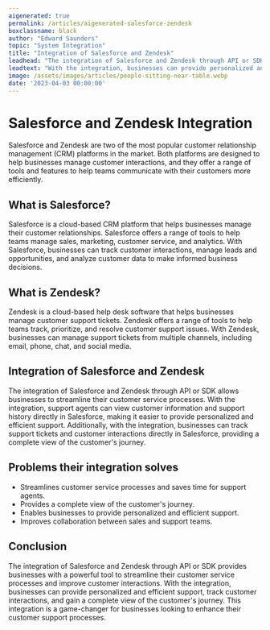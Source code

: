 ```yaml
---
aigenerated: true
permalink: /articles/aigenerated-salesforce-zendesk
boxclassname: black
author: "Edward Saunders"
topic: "System Integration"
title: "Integration of Salesforce and Zendesk"
leadhead: "The integration of Salesforce and Zendesk through API or SDK provides businesses with a powerful tool to streamline their customer service processes and improve customer interactions"
leadtext: "With the integration, businesses can provide personalized and efficient support, track customer interactions, and gain a complete view of the customer's journey. This integration is a game-changer for businesses looking to enhance their customer support processes."
image: /assets/images/articles/people-sitting-near-table.webp
date: '2023-04-03 00:00:00'
---
```

<div class="arttext">	<h1>Salesforce and Zendesk Integration</h1>
	<p>Salesforce and Zendesk are two of the most popular customer relationship management (CRM) platforms in the market. Both platforms are designed to help businesses manage customer interactions, and they offer a range of tools and features to help teams communicate with their customers more efficiently.</p>
	<h2>What is Salesforce?</h2>
	<p>Salesforce is a cloud-based CRM platform that helps businesses manage their customer relationships. Salesforce offers a range of tools to help teams manage sales, marketing, customer service, and analytics. With Salesforce, businesses can track customer interactions, manage leads and opportunities, and analyze customer data to make informed business decisions.</p>
	<h2>What is Zendesk?</h2>
	<p>Zendesk is a cloud-based help desk software that helps businesses manage customer support tickets. Zendesk offers a range of tools to help teams track, prioritize, and resolve customer support issues. With Zendesk, businesses can manage support tickets from multiple channels, including email, phone, chat, and social media.</p>
	<h2>Integration of Salesforce and Zendesk</h2>
	<p>The integration of Salesforce and Zendesk through API or SDK allows businesses to streamline their customer service processes. With the integration, support agents can view customer information and support history directly in Salesforce, making it easier to provide personalized and efficient support. Additionally, with the integration, businesses can track support tickets and customer interactions directly in Salesforce, providing a complete view of the customer's journey.</p>
	<h2>Problems their integration solves</h2>
	<ul>
		<li>Streamlines customer service processes and saves time for support agents.</li>
		<li>Provides a complete view of the customer's journey.</li>
		<li>Enables businesses to provide personalized and efficient support.</li>
		<li>Improves collaboration between sales and support teams.</li>
	</ul>
	<h2>Conclusion</h2>
	<p>The integration of Salesforce and Zendesk through API or SDK provides businesses with a powerful tool to streamline their customer service processes and improve customer interactions. With the integration, businesses can provide personalized and efficient support, track customer interactions, and gain a complete view of the customer's journey. This integration is a game-changer for businesses looking to enhance their customer support processes.</p>
</div>